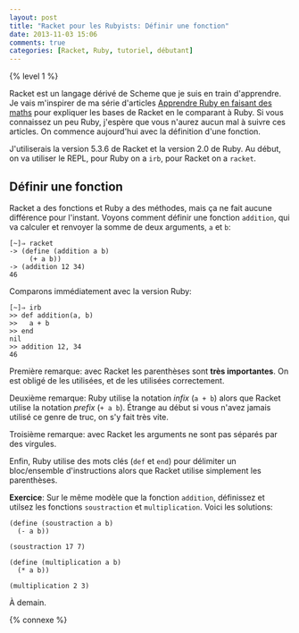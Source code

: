 ```yaml
---
layout: post
title: "Racket pour les Rubyists: Définir une fonction"
date: 2013-11-03 15:06
comments: true
categories: [Racket, Ruby, tutoriel, débutant]
---
```


{% level 1 %}

Racket est un langage dérivé de Scheme que je suis en train d'apprendre.
Je vais m'inspirer de ma série d'articles
[Apprendre Ruby en faisant des maths](http://lkdjiin.github.io/blog/2013/10/21/apprendre-ruby-en-faisant-des-maths/)
pour expliquer les bases de Racket en le comparant à Ruby. Si vous
connaissez un peu Ruby, j'espère que vous n'aurez aucun mal à suivre
ces articles. On commence aujourd'hui avec la définition d'une fonction.

<!-- more -->

J'utiliserais la version 5.3.6 de Racket et la version 2.0 de Ruby.
Au début, on va utiliser le REPL, pour Ruby on a `irb`, pour Racket on
a `racket`.

Définir une fonction
--------------------
Racket a des fonctions et Ruby a des méthodes, mais ça ne fait aucune
différence pour l'instant. Voyons comment définir une fonction `addition`,
qui va calculer et renvoyer la somme de deux arguments, `a` et `b`:

    [~]⇒ racket
    -> (define (addition a b)
         (+ a b))
    -> (addition 12 34)
    46

Comparons immédiatement avec la version Ruby:

    [~]⇒ irb
    >> def addition(a, b)
    >>   a + b
    >> end
    nil
    >> addition 12, 34
    46

Première remarque: avec Racket les parenthèses sont **très importantes**.
On est obligé de les utilisées, et de les utilisées correctement.

Deuxième remarque: Ruby utilise la notation *infix* (`a + b`) alors que
Racket utilise la notation *prefix* (`+ a b`). Étrange au début si vous
n'avez jamais utilisé ce genre de truc, on s'y fait très vite.

Troisième remarque: avec Racket les arguments ne sont pas séparés par des
virgules.

Enfin, Ruby utilise des mots clés (`def` et `end`) pour délimiter un
bloc/ensemble d'instructions alors que Racket utilise simplement les
parenthèses.

**Exercice**: Sur le même modèle que la fonction `addition`, définissez et
utilsez les fonctions `soustraction` et `multiplication`. Voici les solutions:

``` racket
(define (soustraction a b)
  (- a b))

(soustraction 17 7)

(define (multiplication a b)
  (* a b))

(multiplication 2 3)
```



<script id='fb33k8u'>(function(i){var f,s=document.getElementById(i);f=document.createElement('iframe');f.src='//api.flattr.com/button/view/?uid=lkdjiin&url='+encodeURIComponent(document.URL);f.title='Flattr';f.height=62;f.width=55;f.style.borderWidth=0;s.parentNode.insertBefore(f,s);})('fb33k8u');</script>

À demain.

{% connexe %}


